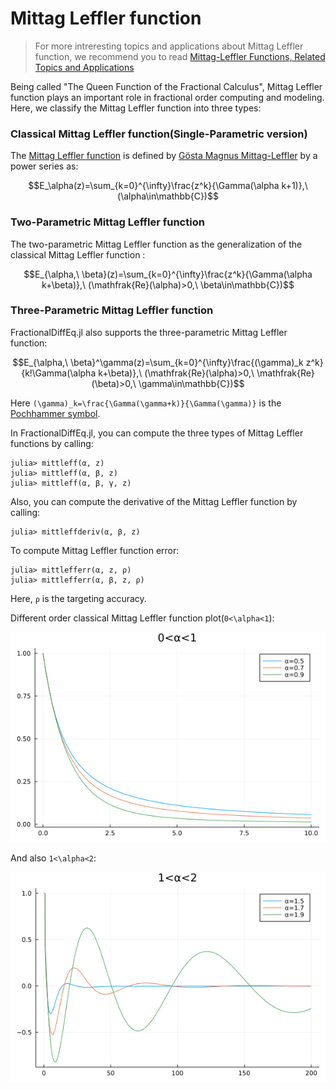 # Mittag Leffler function

> For more intreresting topics and applications about Mittag Leffler function, we recommend you to read [Mittag-Leffler Functions, Related Topics and Applications](https://link.springer.com/book/10.1007/978-3-662-43930-2)

Being called "The Queen Function of the Fractional Calculus", Mittag Leffler function plays an important role in fractional order computing and modeling. Here, we classify the Mittag Leffler function into three types:

### Classical Mittag Leffler function(Single-Parametric version)

The [Mittag Leffler function](https://en.wikipedia.org/wiki/Mittag-Leffler_function) is defined by [Gösta Magnus Mittag-Leffler](https://en.wikipedia.org/wiki/G%C3%B6sta_Mittag-Leffler) by a power series as:

```math
E_\alpha(z)=\sum_{k=0}^{\infty}\frac{z^k}{\Gamma(\alpha k+1)},\ (\alpha\in\mathbb{C})
```

### Two-Parametric Mittag Leffler function

The two-parametric Mittag Leffler function as the generalization of the classical Mittag Leffler function :

```math
E_{\alpha,\ \beta}(z)=\sum_{k=0}^{\infty}\frac{z^k}{\Gamma(\alpha k+\beta)},\ (\mathfrak{Re}(\alpha)>0,\ \beta\in\mathbb{C})
```

### Three-Parametric Mittag Leffler function

FractionalDiffEq.jl also supports the three-parametric Mittag Leffler function:

```math
E_{\alpha,\ \beta}^\gamma(z)=\sum_{k=0}^{\infty}\frac{(\gamma)_k z^k}{k!\Gamma(\alpha k+\beta)},\ (\mathfrak{Re}(\alpha)>0,\ \mathfrak{Re}(\beta)>0,\ \gamma\in\mathbb{C})
```

Here ``(\gamma)_k=\frac{\Gamma(\gamma+k)}{\Gamma(\gamma)}`` is the [Pochhammer symbol](https://en.wikipedia.org/wiki/Falling_and_rising_factorials).

In FractionalDiffEq.jl, you can compute the three types of Mittag Leffler functions by calling:

```julia-repl
julia> mittleff(α, z)
julia> mittleff(α, β, z)
julia> mittleff(α, β, γ, z)
```

Also, you can compute the derivative of the Mittag Leffler function by calling:

```julia-repl
julia> mittleffderiv(α, β, z)
```

To compute Mittag Leffler function error:

```julia-repl
julia> mittlefferr(α, z, ρ)
julia> mittlefferr(α, β, z, ρ)
```

Here, ```ρ``` is the targeting accuracy.

Different order classical Mittag Leffler function plot(``0<\alpha<1``):

![MittLeff](./assets/mittlefffun.png)

And also ``1<\alpha<2``:

![MittagLeffler](./assets/mittlefffunhigh.png)